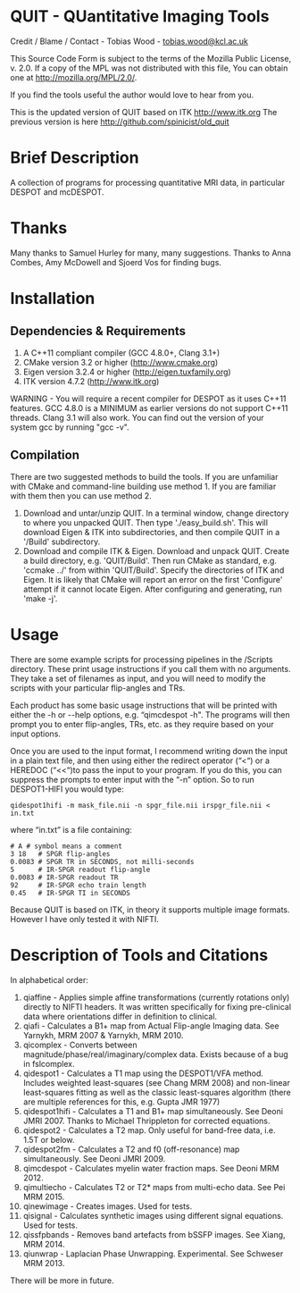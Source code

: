 # QUIT - QUantitative Imaging Tools #

Credit / Blame / Contact - Tobias Wood - tobias.wood@kcl.ac.uk

This Source Code Form is subject to the terms of the Mozilla Public
License, v. 2.0. If a copy of the MPL was not distributed with this
file, You can obtain one at http://mozilla.org/MPL/2.0/.
 
If you find the tools useful the author would love to hear from you.

This is the updated version of QUIT based on ITK http://www.itk.org
The previous version is here http://github.com/spinicist/old_quit

# Brief Description #

A collection of programs for processing quantitative MRI data, in particular
DESPOT and mcDESPOT.

# Thanks #

Many thanks to Samuel Hurley for many, many suggestions.
Thanks to Anna Combes, Amy McDowell and Sjoerd Vos for finding bugs.

# Installation #

## Dependencies & Requirements ##

1. A C++11 compliant compiler (GCC 4.8.0+, Clang 3.1+)
2. CMake version 3.2 or higher (http://www.cmake.org)
3. Eigen version 3.2.4 or higher (http://eigen.tuxfamily.org)
4. ITK version 4.7.2 (http://www.itk.org)

WARNING - You will require a recent compiler for DESPOT as it uses C++11
features. GCC 4.8.0 is a MINIMUM as earlier versions do not support C++11
threads. Clang 3.1 will also work. You can find out the version of your
system gcc by running "gcc -v".

## Compilation ##

There are two suggested methods to build the tools. If you are unfamiliar with
CMake and command-line building use method 1. If you are familiar with them
then you can use method 2.

1. Download and untar/unzip QUIT. In a terminal window, change directory to
where you unpacked QUIT. Then type './easy_build.sh'. This will download Eigen
& ITK into subdirectories, and then compile QUIT in a '/Build' subdirectory.
2. Download and compile ITK & Eigen. Download and unpack QUIT. Create a build
directory, e.g. 'QUIT/Build'. Then run CMake as standard, e.g. 'ccmake ../'
from within 'QUIT/Build'. Specify the directories of ITK and Eigen. It is
likely that CMake will report an error on the first 'Configure' attempt if it
cannot locate Eigen. After configuring and generating, run 'make -j'.

# Usage #

There are some example scripts for processing pipelines in the /Scripts
directory. These print usage instructions if you call them with no arguments.
They take a set of filenames as input, and you will need to modify the scripts
with your particular flip-angles and TRs.

Each product has some basic usage instructions that will be printed with either
the -h or --help options, e.g. “qimcdespot -h". The programs will then prompt you
to enter flip-angles, TRs, etc. as they require based on your input options.

Once you are used to the input format, I recommend writing down the input in a
plain text file, and then using either the redirect operator (“<“) or a HEREDOC
(“<<“)to pass the input to your program. If you do this, you can suppress the
prompts to enter input with the “-n” option. So to run DESPOT1-HIFI you would
type:

	qidespot1hifi -m mask_file.nii -n spgr_file.nii irspgr_file.nii < in.txt

where “in.txt” is a file containing:

	# A # symbol means a comment
	3 18   # SPGR flip-angles
	0.0083 # SPGR TR in SECONDS, not milli-seconds
	5      # IR-SPGR readout flip-angle
	0.0083 # IR-SPGR readout TR
	92     # IR-SPGR echo train length
	0.45   # IR-SPGR TI in SECONDS

Because QUIT is based on ITK, in theory it supports multiple image formats.
However I have only tested it with NIFTI.

# Description of Tools and Citations #

In alphabetical order:

1. qiaffine - Applies simple affine transformations (currently rotations only) directly to NIFTI headers. It was written specifically for fixing pre-clinical data where orientations differ in definition to clinical.
2. qiafi - Calculates a B1+ map from Actual Flip-angle Imaging data. See Yarnykh, MRM 2007 & Yarnykh, MRM 2010.
3. qicomplex - Converts between magnitude/phase/real/imaginary/complex data. Exists because of a bug in fslcomplex.
4. qidespot1 - Calculates a T1 map using the DESPOT1/VFA method. Includes weighted least-squares (see Chang MRM 2008) and non-linear least-squares fitting as well as the classic least-squares algorithm (there are multiple references for this, e.g. Gupta JMR 1977)
5. qidespot1hifi - Calculates a T1 and B1+ map simultaneously. See Deoni JMRI 2007. Thanks to Michael Thrippleton for corrected equations.
6. qidespot2 - Calculates a T2 map. Only useful for band-free data, i.e. 1.5T or below.
7. qidespot2fm - Calculates a T2 and f0 (off-resonance) map simultaneously. See Deoni JMRI 2009.
8. qimcdespot - Calculates myelin water fraction maps. See Deoni MRM 2012.
9. qimultiecho - Calculates T2 or T2* maps from multi-echo data. See Pei MRM 2015.
10. qinewimage - Creates images. Used for tests.
11. qisignal - Calculates synthetic images using different signal equations. Used for tests.
12. qissfpbands - Removes band artefacts from bSSFP images. See Xiang, MRM 2014.
13. qiunwrap - Laplacian Phase Unwrapping. Experimental. See Schweser MRM 2013.

There will be more in future.
